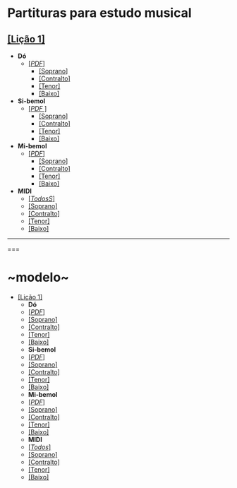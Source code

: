 # Partituras para estudo musical

## [[Lição 1]](licoes/licao01)
  - **Dó**
    - [[_PDF_]](licoes/licao01/Lição_01c-Partitura_e_Partes.pdf)
      - [[Soprano]](licoes/licao01/Lição_01c-Soprano.pdf)
      - [[Contralto]](licoes/licao01/Lição_01c-Contralto.pdf)
      - [[Tenor]](licoes/licao01/Lição_01c-Tenor.pdf)
      - [[Baixo]](licoes/licao01/Lição_01c-Baixo.pdf)
  - **Si-bemol**
    - [[_PDF_ ]](licoes/licao01/Lição_01bb-Partitura_e_Partes.pdf)
      - [[Soprano]](licoes/licao01/Lição_01bb-Soprano.pdf)
      - [[Contralto]](licoes/licao01/Lição_01bb-Contralto.pdf)
      - [[Tenor]](licoes/licao01/Lição_01bb-Tenor.pdf)
      - [[Baixo]](licoes/licao01/Lição_01bb-Baixo.pdf)
  - **Mi-bemol**
    - [[_PDF_]](licoes/licao01/Lição_01eb-Partitura_e_Partes.pdf)
      - [[Soprano]](licoes/licao01/Lição_01eb-Soprano.pdf)
      - [[Contralto]](licoes/licao01/Lição_01eb-Contralto.pdf)
      - [[Tenor]](licoes/licao01/Lição_01eb-Tenor.pdf)
      - [[Baixo]](licoes/licao01/Lição_01eb-Baixo.pdf)
  - **MIDI**
    - [[_TodosS_]](licoes/licao01/Lição_01c-Baixo.mid)
    - [[Soprano]](https://raw.githubusercontent.com/j5r/partituras/master/licoes/licao01/Lição_01c-Soprano.mid)
    - [[Contralto]](https://raw.githubusercontent.com/j5r/partituras/master/licoes/licao01/Lição_01c-Contralto.mid)
    - [[Tenor]](https://raw.githubusercontent.com/j5r/partituras/master/licoes/licao01/Lição_01c-Tenor.mid)
    - [[Baixo]](https://raw.githubusercontent.com/j5r/partituras/master/licoes/licao01/Lição_01c-Baixo.mid)

---











===

# ~modelo~
- [[Lição 1]](licoes/licao01)
  - **Dó**
   - [[_PDF_]](licoes/licao01/...pautaepartes)
    - [[Soprano]](licoes/licao01/...)
    - [[Contralto]](licoes/licao01/...)
    - [[Tenor]](licoes/licao01/...)
    - [[Baixo]](licoes/licao01/...)  
  - **Si-bemol**
   - [[_PDF_]](licoes/licao01/...pautaepartes)
    - [[Soprano]](licoes/licao01/...)
    - [[Contralto]](licoes/licao01/...)
    - [[Tenor]](licoes/licao01/...)
    - [[Baixo]](licoes/licao01/...)
  - **Mi-bemol**
   - [[_PDF_]](licoes/licao01/...pautaepartes)
    - [[Soprano]](licoes/licao01/...)
    - [[Contralto]](licoes/licao01/...)
    - [[Tenor]](licoes/licao01/...)
    - [[Baixo]](licoes/licao01/...)
  - **MIDI**
   - [[_Todos_]](licoes/licao01/...pautaepartes)
   - [[Soprano]](licoes/licao01/...)
   - [[Contralto]](licoes/licao01/...)
   - [[Tenor]](licoes/licao01/...)
   - [[Baixo]](licoes/licao01/...)
